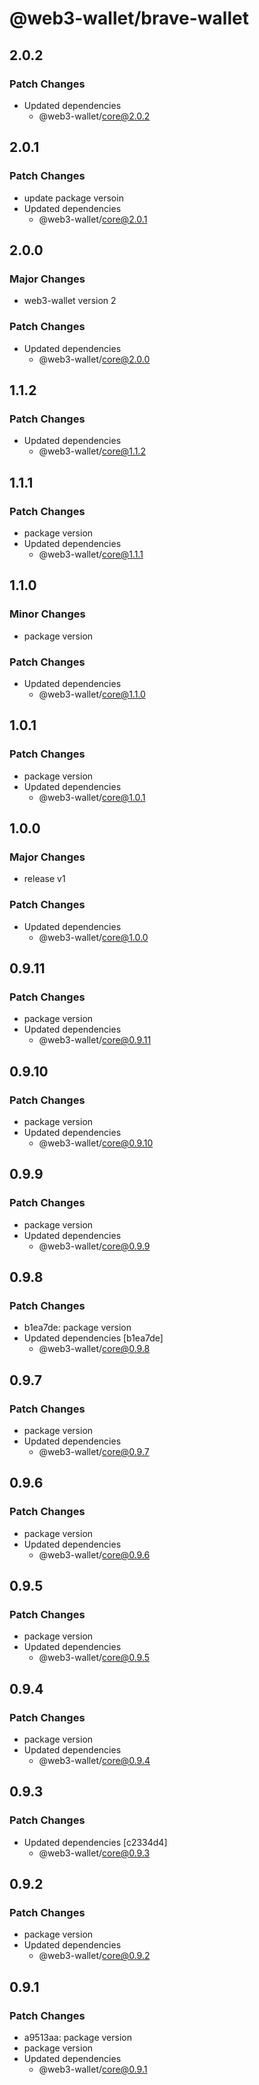 # @web3-wallet/brave-wallet

## 2.0.2

### Patch Changes

- Updated dependencies
  - @web3-wallet/core@2.0.2

## 2.0.1

### Patch Changes

- update package versoin
- Updated dependencies
  - @web3-wallet/core@2.0.1

## 2.0.0

### Major Changes

- web3-wallet version 2

### Patch Changes

- Updated dependencies
  - @web3-wallet/core@2.0.0

## 1.1.2

### Patch Changes

- Updated dependencies
  - @web3-wallet/core@1.1.2

## 1.1.1

### Patch Changes

- package version
- Updated dependencies
  - @web3-wallet/core@1.1.1

## 1.1.0

### Minor Changes

- package version

### Patch Changes

- Updated dependencies
  - @web3-wallet/core@1.1.0

## 1.0.1

### Patch Changes

- package version
- Updated dependencies
  - @web3-wallet/core@1.0.1

## 1.0.0

### Major Changes

- release v1

### Patch Changes

- Updated dependencies
  - @web3-wallet/core@1.0.0

## 0.9.11

### Patch Changes

- package version
- Updated dependencies
  - @web3-wallet/core@0.9.11

## 0.9.10

### Patch Changes

- package version
- Updated dependencies
  - @web3-wallet/core@0.9.10

## 0.9.9

### Patch Changes

- package version
- Updated dependencies
  - @web3-wallet/core@0.9.9

## 0.9.8

### Patch Changes

- b1ea7de: package version
- Updated dependencies [b1ea7de]
  - @web3-wallet/core@0.9.8

## 0.9.7

### Patch Changes

- package version
- Updated dependencies
  - @web3-wallet/core@0.9.7

## 0.9.6

### Patch Changes

- package version
- Updated dependencies
  - @web3-wallet/core@0.9.6

## 0.9.5

### Patch Changes

- package version
- Updated dependencies
  - @web3-wallet/core@0.9.5

## 0.9.4

### Patch Changes

- package version
- Updated dependencies
  - @web3-wallet/core@0.9.4

## 0.9.3

### Patch Changes

- Updated dependencies [c2334d4]
  - @web3-wallet/core@0.9.3

## 0.9.2

### Patch Changes

- package version
- Updated dependencies
  - @web3-wallet/core@0.9.2

## 0.9.1

### Patch Changes

- a9513aa: package version
- package version
- Updated dependencies
  - @web3-wallet/core@0.9.1
